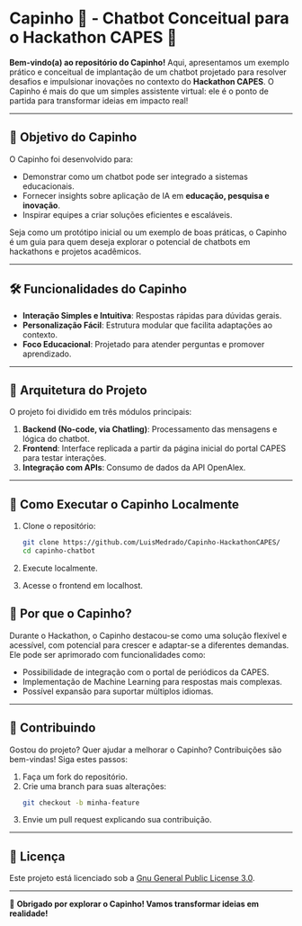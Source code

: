 # Capinho 🤖 - Chatbot Conceitual para o Hackathon CAPES 🚀  

**Bem-vindo(a) ao repositório do Capinho!** Aqui, apresentamos um exemplo prático e conceitual de implantação de um chatbot projetado para resolver desafios e impulsionar inovações no contexto do **Hackathon CAPES**. O Capinho é mais do que um simples assistente virtual: ele é o ponto de partida para transformar ideias em impacto real!  

---

## 🎯 **Objetivo do Capinho**  

O Capinho foi desenvolvido para:  
- Demonstrar como um chatbot pode ser integrado a sistemas educacionais.  
- Fornecer insights sobre aplicação de IA em **educação, pesquisa e inovação**.  
- Inspirar equipes a criar soluções eficientes e escaláveis.  

Seja como um protótipo inicial ou um exemplo de boas práticas, o Capinho é um guia para quem deseja explorar o potencial de chatbots em hackathons e projetos acadêmicos.  

---

## 🛠️ **Funcionalidades do Capinho**  

- **Interação Simples e Intuitiva**: Respostas rápidas para dúvidas gerais.  
- **Personalização Fácil**: Estrutura modular que facilita adaptações ao contexto.  
- **Foco Educacional**: Projetado para atender perguntas e promover aprendizado.  

---

## 📂 **Arquitetura do Projeto**  

O projeto foi dividido em três módulos principais:  

1. **Backend (No-code, via Chatling)**: Processamento das mensagens e lógica do chatbot.  
2. **Frontend**: Interface replicada a partir da página inicial do portal CAPES para testar interações.  
3. **Integração com APIs**: Consumo de dados da API OpenAlex.  

---

## 🚀 **Como Executar o Capinho Localmente**  

1. Clone o repositório:  
   ```bash
   git clone https://github.com/LuisMedrado/Capinho-HackathonCAPES/
   cd capinho-chatbot
   ```
2. Execute localmente.

3. Acesse o frontend em localhost.  

## 🌟 **Por que o Capinho?**  

Durante o Hackathon, o Capinho destacou-se como uma solução flexível e acessível, com potencial para crescer e adaptar-se a diferentes demandas. Ele pode ser aprimorado com funcionalidades como:  

- Possibilidade de integração com o portal de periódicos da CAPES.  
- Implementação de Machine Learning para respostas mais complexas.  
- Possível expansão para suportar múltiplos idiomas.  

---

## 👥 **Contribuindo**  

Gostou do projeto? Quer ajudar a melhorar o Capinho? Contribuições são bem-vindas! Siga estes passos:  

1. Faça um fork do repositório.
2. Crie uma branch para suas alterações:  
   ```bash
   git checkout -b minha-feature  
   ```  
3. Envie um pull request explicando sua contribuição.  

---

## 📢 **Licença**  

Este projeto está licenciado sob a [Gnu General Public License 3.0](LICENSE).  

---

🎉 **Obrigado por explorar o Capinho! Vamos transformar ideias em realidade!**
